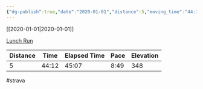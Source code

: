 ```yaml
---
{"dg-publish":true,"date":"2020-01-01","distance":5,"moving_time":"44:12","elapsed_time":"45:07","pace":"8:49","total_elevation_gain":348,"url":"https://www.strava.com/activities/2974342725","permalink":"/01-personal/strava/2020-01-01-lunch-run/","dgPassFrontmatter":true}
---
```



[[2020-01-01\|2020-01-01]]

[Lunch Run](https://www.strava.com/activities/2974342725)

| Distance | Time  | Elapsed Time | Pace | Elevation |
| -------- | ----- | ------------ | ---- | --------- |
| 5        | 44:12 | 45:07        | 8:49 | 348       |




#strava
